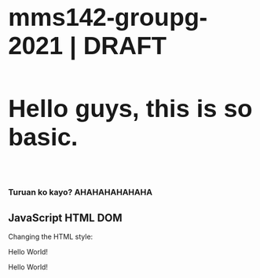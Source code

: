 # mms142-groupg-2021 | DRAFT 
<header>
<style>
h1 {
font-family: "Arial";
font-size: 50px;
}
</style>
</header>
<html>
<body>
  <h1> Hello guys, this is so basic. </h1>
  <br>
  <h3> Turuan ko kayo? AHAHAHAHAHAHA </h3>
<h2>JavaScript HTML DOM</h2>
<p>Changing the HTML style:</p>


<p id="p1">Hello World!</p>
<p id="p2">Hello World!</p>




</body>
</html>
